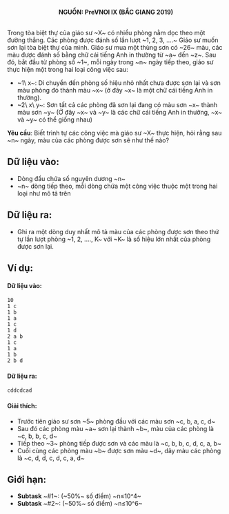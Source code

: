 **<center>NGUỒN: PreVNOI Ⅸ (BẮC GIANG 2019)</center>**
<br>

Trong tòa biệt thự của giáo sư ~X~ có nhiều phòng nằm dọc theo một đường thẳng. Các phòng được đánh số lần lượt ~1, 2, 3, ....~ Giáo sư muốn sơn lại tòa biệt thự của mình. Giáo sư mua một thùng sơn có ~26~ màu, các màu được đánh số bằng chữ cái tiếng Anh in thường từ ~a~ đến ~z~. Sau đó, bắt đầu từ phòng số ~1~, mỗi ngày trong ~n~ ngày tiếp theo, giáo sư thực hiện một trong hai loại công việc sau:

- ~1\ x~: Di chuyển đến phòng số hiệu nhỏ nhất chưa được sơn lại và sơn màu phòng đó thành màu ~x~ (ở đây ~x~ là một chữ cái tiếng Anh in thường).
- ~2\ x\ y~: Sơn tất cả các phòng đã sơn lại đang có màu sơn ~x~ thành màu sơn ~y~ (Ở đây ~x~ và ~y~ là các chữ cái tiếng Anh in thường, ~x~ và ~y~ có thể giống nhau)

**Yêu cầu**: Biết trình tự các công việc mà giáo sư ~X~ thực hiện, hỏi rằng sau ~n~ ngày, màu của các phòng được sơn sẽ như thế nào?

## Dữ liệu vào:
- Dòng đầu chứa số nguyên dương ~n~
- ~n~ dòng tiếp theo, mỗi dòng chứa một công việc thuộc một trong hai loại như mô tả trên

## Dữ liệu ra:
- Ghi ra một dòng duy nhất mô tả màu của các phòng được sơn theo thứ tự lần lượt phòng ~1, 2, ...., K~ với ~K~ là số hiệu lớn nhất của phòng được sơn lại.

## Ví dụ:
#### Dữ liệu vào:
```
10
1 c
1 b
1 a
1 c
1 d
2 a b
1 c
1 a
1 b
2 b d
```

#### Dữ liệu ra:
```
cddcdcad
```

#### Giải thích:
- Trước tiên giáo sư sơn ~5~ phòng đầu với các màu sơn ~c, b, a, c, d~
- Sau đó các  phòng màu ~a~ sơn lại thành ~b~, màu của các phòng là ~c, b, b, c, d~
- Tiếp theo ~3~ phòng tiếp được sơn và các màu là ~c, b, b, c, d, c, a, b~
- Cuối cùng các phòng màu ~b~ được  sơn màu ~d~, dãy màu các phòng là ~c, d, d, c, d, c, a, d~

## Giới hạn:
- **Subtask** ~\#1~: (~50\%~ số điểm) ~n≤10^4~	
- **Subtask** ~\#2~: (~50\%~ số điểm) ~n≤10^6~